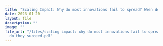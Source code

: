 ```yaml
---
title: "Scaling Impact: Why do most innovations fail to spread? When do they succeed?"
date: 2023-01-20
layout: file
description: ""
image: ""
file_url: "/files/scaling impact: why do most innovations fail to spread: when
  do they succeed.pdf"
---
```

